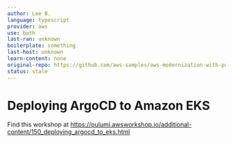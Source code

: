 ```yaml
---
author: Lee B.
language: typescript
provider: aws
use: both
last-ran: unknown
boilerplate: something
last-host: unknown
learn-content: none
original-repo: https://github.com/aws-samples/aws-modernization-with-pulumi/tree/master/content
status: stale
---
```


# Deploying ArgoCD to Amazon EKS

Find this workshop at https://pulumi.awsworkshop.io/additional-content/150_deploying_argocd_to_eks.html
